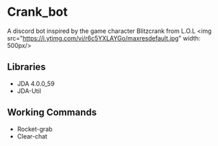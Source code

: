 # Crank_bot
A discord bot inspired by the game character Blitzcrank from L.O.L
<img src="https://i.ytimg.com/vi/r6c5YXLAYGo/maxresdefault.jpg" width: 500px/>

## Libraries
- JDA 4.0.0_59
- JDA-Util

## Working Commands
- Rocket-grab
- Clear-chat
